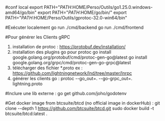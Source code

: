 #conf local
export PATH="$PATH:$HOME/Perso/Outils/go1.25.0.windows-amd64/go/bin"
export PATH="$PATH:$HOME/go/bin/"
export PATH="$PATH:$HOME/Perso/Outils/gprotoc-32.0-win64/bin"


#Exécuter localement
go run ./cmd/backend 
go run ./cmd/frontend



#Pour générer les Clients gRPC
1. installation de protoc : https://protobuf.dev/installation/ 
2. installation des plugins go pour protoc 
    go install google.golang.org/protobuf/cmd/protoc-gen-go@latest
    go install google.golang.org/grpc/cmd/protoc-gen-go-grpc@latest
3. télécharger des fichier *.proto ex : https://github.com/lightningnetwork/lnd/tree/master/lnrpc
4. générer les clients go : protoc --go_out=. --go-grpc_out=. lightning.proto 


#Inclure une lib externe : 
go get github.com/joho/godotenv


#Get docker image  from btcsuite/btcd (no official image in dockerHub) :
git clone --depth 1 https://github.com/btcsuite/btcd.git
sudo docker build -t btcsuite/btcd:latest .
